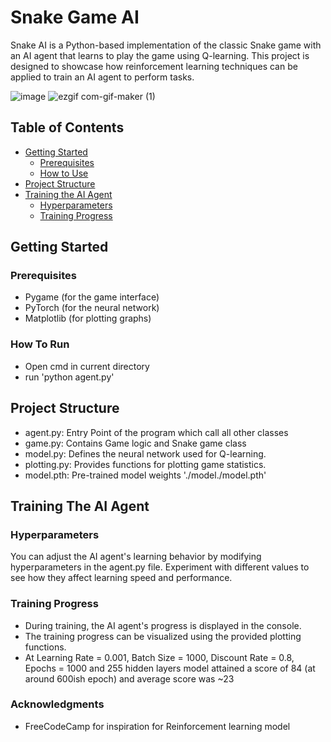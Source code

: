 # Snake Game AI

Snake AI is a Python-based implementation of the classic Snake game with an AI agent that learns to play the game using Q-learning. This project is designed to showcase how reinforcement learning techniques can be applied to train an AI agent to perform tasks.

![image](https://github.com/kev0-4/Snake-Game-AI/assets/110706642/8bf6bb39-4866-428c-9b17-aa91b755e289)
![ezgif com-gif-maker (1)](https://github.com/kev0-4/Snake-Game-AI/assets/110706642/23494b1b-f0a8-418e-9175-466aca95bd11)

## Table of Contents
- [Getting Started](#getting-started)
    - [Prerequisites](#prerequisites)
    - [How to Use](#how-to-use)
- [Project Structure](#project-structure)
- [Training the AI Agent](#training-the-ai-agent)
  - [Hyperparameters](#hyperparameters) 
  - [Training Progress](#training-progress)

## Getting Started
### Prerequisites
- Pygame (for the game interface)
- PyTorch (for the neural network)
- Matplotlib (for plotting graphs)
### How To Run
- Open cmd in current directory
- run 'python agent.py'
## Project Structure
- agent.py: Entry Point of the program which call all other classes
- game.py: Contains Game logic and Snake game class
- model.py: Defines the neural network used for Q-learning.
- plotting.py: Provides functions for plotting game statistics.
- model.pth: Pre-trained model weights './model./model.pth'
## Training The AI Agent
### Hyperparameters
You can adjust the AI agent's learning behavior by modifying hyperparameters in the agent.py file. Experiment with different values to see how they affect learning speed and performance.
### Training Progress
- During training, the AI agent's progress is displayed in the console.
- The training progress can be visualized using the provided plotting functions.
- At Learning Rate = 0.001, Batch Size = 1000, Discount Rate = 0.8, Epochs = 1000 and 255 hidden layers model attained a score of 84 (at around 600ish epoch) and average score was ~23

### Acknowledgments
- FreeCodeCamp for inspiration for Reinforcement learning model


